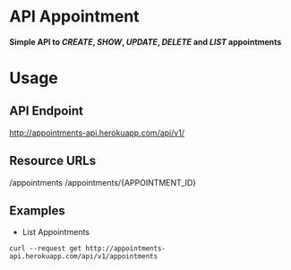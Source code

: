 API Appointment
===============

#### Simple API to *CREATE*, *SHOW*, *UPDATE*, *DELETE* and *LIST* appointments ####

Usage
===============

## API Endpoint ##

http://appointments-api.herokuapp.com/api/v1/

## Resource URLs ##

/appointments
/appointments/{APPOINTMENT_ID}

## Examples ##

* List Appointments
```cURL
curl --request get http://appointments-api.herokuapp.com/api/v1/appointments
```
